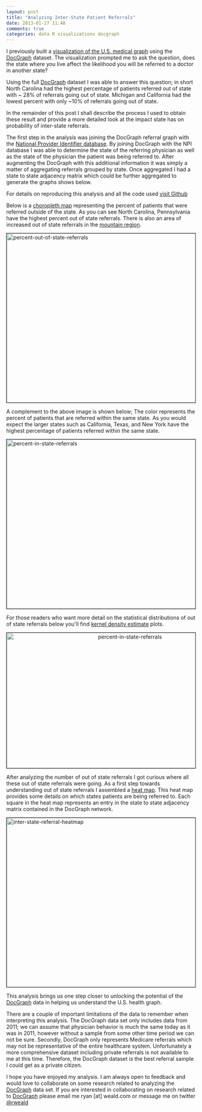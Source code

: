 ```yaml
---
layout: post
title: "Analyzing Inter-State Patient Referrals"
date: 2013-01-27 11:48
comments: true
categories: data R visualizations docgraph
---
```


I previously built a [visualization of the U.S. medical graph](http://isurfsoftware.com/blog/2012/12/13/visualizing-geographic-connections-between-us-doctors/) using the 
[DocGraph](http://strata.oreilly.com/2012/11/docgraph-open-social-doctor-data.html) dataset.
The visualization prompted me to ask the question, does the state where you live affect the likelihood you will be referred to a doctor in another state?

Using the full [DocGraph](http://strata.oreilly.com/2012/11/docgraph-open-social-doctor-data.html) dataset I was able to answer this question; in short North Carolina had the highest percentage of patients referred out of state with ~ 28% of referrals going out of state. Michigan and California had the lowest percent with only ~10% of referrals going out of state. 

In the remainder of this post I shall describe the process I used to obtain these result and provide a more detailed look at the impact state has on probability of inter-state referrals.

The first step in the analysis was joining the DocGraph referral graph with the 
[National Provider Identifier database](http://www.cms.gov/Regulations-and-Guidance/HIPAA-Administrative-Simplification/NationalProvIdentStand/index.html). 
By joining DocGraph with the NPI database I was able to determine the state of the referring physician as well as the state of the physician the patient was being referred to. After augmenting the DocGraph with this additional information it was simply a matter of aggregating referrals grouped by state. Once aggregated I had a state to state adjacency matrix which could be further aggregated to generate the graphs shows below.

For details on reproducing this analysis and all the code used [visit Github](INSERT_LINK)

Below is a [choropleth map](http://en.wikipedia.org/wiki/Choropleth_map) representing the percent of patients that were referred outside of the state. As you can see North Carolina, Pennsylvania have the highest percent out of state referrals. There is also an area of increased out of state referrals in the [mountain region](http://en.wikipedia.org/wiki/File:Census_Regions_and_Division_of_the_United_States.svg).

<div style="border: 1px solid black;">
  <a href="http://bit.ly/Wvyfes" >
    <img src="https://s3.amazonaws.com/rweald-docgraph-analysis/percent-leaving-state-choropleth-dev.png" alt="percent-out-of-state-referrals" height=450 width=800 />
  </a>
</div>

A complement to the above image is shown below; The color represents the percent of patients that are referred within the same state. As you would expect the larger states such as California, Texas, and New York have the highest percentage of patients referred within the same state.

<div style="border: 1px solid black;">
  <a href="http://bit.ly/X4RRH9">
    <img src="https://s3.amazonaws.com/rweald-docgraph-analysis/percent-in-state-choropleth-dev.png" alt="percent-in-state-referrals" height=450 width=800 />
  </a>
</div>

For those readers who want more detail on the statistical distributions of out of state referrals below you'll find [kernel density estimate](http://en.wikipedia.org/wiki/Kernel_density_estimation) plots.

<div style="border: 1px solid black;">
  <a href="http://bit.ly/WhQSVV">
    <center>
      <img src="https://s3.amazonaws.com/rweald-docgraph-analysis/general-statistical-plots.png" alt="percent-in-state-referrals" height=360 width=640 />
    </center>
  </a>
</div>


After analyzing the number of out of state referrals I got curious where all these out of state referrals were going. As a first step towards understanding out of state referrals I assembled a [heat map](http://en.wikipedia.org/wiki/Heat_map). This heat map provides some details on which states patients are being referred to. Each square in the heat map represents an entry in the state to state adjacency matrix contained in the DocGraph network.

<div style="border: 1px solid black;">
  <a href="http://bit.ly/W9mpdx">
    <img src="https://s3.amazonaws.com/rweald-docgraph-analysis/inter-state-referrals-heatmap.png" alt="inter-state-referral-heatmap" height=450 width=800 />
  </a>
</div>

This analysis brings us one step closer to unlocking the potential of the [DocGraph](http://strata.oreilly.com/2012/11/docgraph-open-social-doctor-data.html) data in helping us understand the U.S. health graph. 

There are a couple of important limitations of the data to remember when interpreting this analysis. The DocGraph data set only includes data from 2011; we can assume that physician behavior is much the same today as it was in 2011, however without a sample from some other time period we can not be sure. Secondly, DocGraph only represents Medicare referrals which may not be representative of the entire healthcare system. Unfortunately a more comprehensive dataset including private referrals is not available to me at this time. Therefore, the DocGraph dataset is the best referral sample I could get as a private citizen.

I hope you have enjoyed my analysis. 
I am always open to feedback and would love to collaborate on some research related to analyzing the [DocGraph](http://strata.oreilly.com/2012/11/docgraph-open-social-doctor-data.html)
data set. 
If you are interested in collaborating on research related to [DocGraph](http://strata.oreilly.com/2012/11/docgraph-open-social-doctor-data.html)
 please email me ryan \[at\] weald.com or message me on twitter [@rweald](http://twitter.com/rweald)

